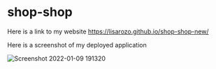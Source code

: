 # shop-shop

Here is a link to my website 
https://lisarozo.github.io/shop-shop-new/

Here is a screenshot of my deployed application

![Screenshot 2022-01-09 191320](https://user-images.githubusercontent.com/88279346/148708856-c14a3583-4605-4809-8a36-efb6259c8c57.png)
